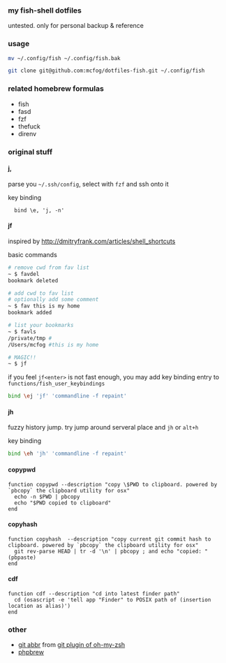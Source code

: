### my fish-shell dotfiles

untested. only for personal backup & reference

### usage 

```sh
mv ~/.config/fish ~/.config/fish.bak

git clone git@github.com:mcfog/dotfiles-fish.git ~/.config/fish
```

### related homebrew formulas

+ fish
+ fasd
+ fzf
+ thefuck
+ direnv

### original stuff

#### j,

parse you `~/.ssh/config`, select with `fzf` and ssh onto it

key binding
```
  bind \e, 'j, -n'
```


#### jf

inspired by <http://dmitryfrank.com/articles/shell_shortcuts>

basic commands

```sh
# remove cwd from fav list 
~ $ favdel
bookmark deleted

# add cwd to fav list
# optionally add some comment
~ $ fav this is my home
bookmark added

# list your bookmarks
~ $ favls
/private/tmp #
/Users/mcfog #this is my home

# MAGIC!!
~ $ jf
```

if you feel `jf<enter>` is not fast enough, you may add key binding entry to `functions/fish_user_keybindings`

```sh
bind \ej 'jf' 'commandline -f repaint'
```

#### jh

fuzzy history jump. try jump around serveral place and `jh` or `alt+h`

key binding
```sh
bind \eh 'jh' 'commandline -f repaint'
```

#### copypwd

```fish
function copypwd --description "copy \$PWD to clipboard. powered by `pbcopy` the clipboard utility for osx"
  echo -n $PWD | pbcopy
  echo "$PWD copied to clipboard"
end
```

#### copyhash

```fish
function copyhash  --description "copy current git commit hash to clipboard. powered by `pbcopy` the clipboard utility for osx"
  git rev-parse HEAD | tr -d '\n' | pbcopy ; and echo "copied: "(pbpaste)
end
```

#### cdf

```fish
function cdf --description "cd into latest finder path" 
  cd (osascript -e 'tell app "Finder" to POSIX path of (insertion location as alias)')
end
```

### other 

+ [git abbr](https://gist.github.com/mcfog/078c2a8ab6fd3d2158f3) from [git plugin of oh-my-zsh](https://github.com/robbyrussell/oh-my-zsh/blob/master/plugins/git/git.plugin.zsh)
+ [phpbrew](phpbrew.github.io/phpbrew/)
